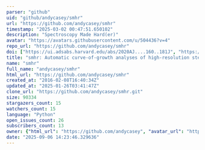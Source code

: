 ```yaml
---
parser: "github"
uid: "github/andycasey/smhr"
url: "https://github.com/andycasey/smhr"
timestamp: "2025-03-02 00:47:51.650102"
description: "Spectroscopy Made Hard(er)"
avatar: "https://avatars.githubusercontent.com/u/504436?v=4"
repo_url: "https://github.com/andycasey/smhr"
doi: ["https://ui.adsabs.harvard.edu/abs/2020AJ....160..181J", "https://ui.adsabs.harvard.edu/abs/2014PhDT.......394C", "https://ui.adsabs.harvard.edu/abs/2025ascl.soft02025C/abstract"]
title: "smhr: Automatic curve-of-growth analyses of high-resolution stellar spectra"
name: "smhr"
full_name: "andycasey/smhr"
html_url: "https://github.com/andycasey/smhr"
created_at: "2016-02-08T16:40:34Z"
updated_at: "2025-01-26T03:41:47Z"
clone_url: "https://github.com/andycasey/smhr.git"
size: 90334
stargazers_count: 15
watchers_count: 15
language: "Python"
open_issues_count: 26
subscribers_count: 13
owner: {"html_url": "https://github.com/andycasey", "avatar_url": "https://avatars.githubusercontent.com/u/504436?v=4", "login": "andycasey", "type": "User"}
date: "2025-09-06 14:23:46.329636"
---
```

